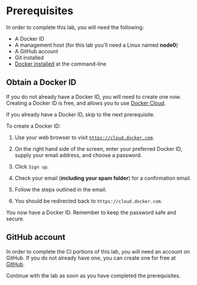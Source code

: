 # Prerequisites

In order to complete this lab, you will need the following:

- A Docker ID
- A management host (for this lab you'll need a Linux named **node0**)
- A GitHub account
- Git installed
- [Docker installed](https://docker.com/getdocker) at the command-line

## Obtain a Docker ID

If you do not already have a Docker ID, you will need to create one now. Creating a Docker ID is free, and allows you to use [Docker Cloud](https://cloud.docker.com).

If you already have a Docker ID, skip to the next prerequisite.

To create a Docker ID:

1. Use your web browser to visit [`https://cloud.docker.com`](https://cloud.docker.com).

2. On the right hand side of the screen, enter your preferred Docker ID, supply your email address, and choose a password.

3. Click `Sign up`.

4. Check your email (**including your spam folder**) for a confirmation email.

5. Follow the steps outlined in the email.

6. You should be redirected back to `https://cloud.docker.com`.

You now have a Docker ID. Remember to keep the password safe and secure.

## GitHub account

In order to complete the CI portions of this lab, you will need an account on GitHub. If you do not already have one, you can create one for free at [GitHub](https://github.com).

Continue with the lab as soon as you have completed the prerequisites.
